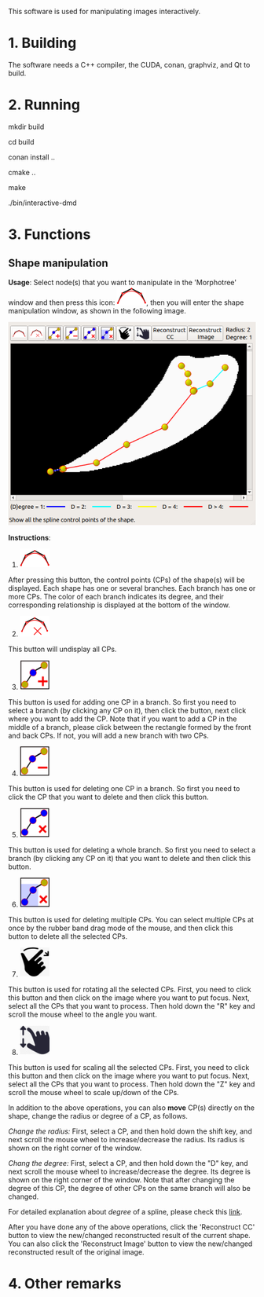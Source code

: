 This software is used for manipulating images interactively.  

# 1. Building


The software needs a C++ compiler, the CUDA, conan, graphviz, and Qt to build. 


# 2. Running

mkdir build

cd build

conan install ..

cmake ..

make

./bin/interactive-dmd 


# 3. Functions


Shape manipulation
---------

**Usage**:
Select node(s) that you want to manipulate in the 'Morphotree' window and then press this icon: <img src="images/Spline_CPs_icon.png" alt="drawing" width="60"/>, then you will enter the shape manipulation window, as shown in the following image.

![ShapeManipulate](images/ShapeManipulate.png)

**Instructions**:

1.  <img src="images/Spline_CPs_icon.png" alt="drawing" width="60"/>
After pressing this button, the control points (CPs) of the shape(s) will be displayed. Each shape has one or several branches. Each branch has one or more CPs. The color of each branch indicates its degree, and their corresponding relationship is displayed at the bottom of the window.

2. <img src="images/Remove_SplineCPs_icon.png" alt="drawing" width="60"/>

This button will undisplay all CPs.

3. <img src="images/AddCP_icon.png" alt="drawing" width="60"/>

This button is used for adding one CP in a branch. So first you need to select a branch (by clicking any CP on it), then click the button, next click where you want to add the CP. Note that if you want to add a CP in the middle of a branch, please click between the rectangle formed by the front and back CPs. If not, you will add a new branch with two CPs.

4. <img src="images/DeleteCP_icon.png" alt="drawing" width="60"/>

This button is used for deleting one CP in a branch. So first you need to click the CP that you want to delete and then click this button.

5. <img src="images/DeleteABranch_icon.png" alt="drawing" width="60"/>

This button is used for deleting a whole branch. So first you need to select a branch (by clicking any CP on it) that you want to delete and then click this button.

6. <img src="images/DeleteMultiCP_icon.png" alt="drawing" width="60"/>

This button is used for deleting multiple CPs. You can select multiple CPs at once by the rubber band drag mode of the mouse, and then click this button to delete all the selected CPs.

7. <img src="images/rotate_CPs.png" alt="drawing" width="60"/>

This button is used for rotating all the selected CPs. First, you need to click this button and then click on the image where you want to put focus. Next, select all the CPs that you want to process. Then hold down the "R" key and scroll the mouse wheel to the angle you want.

8. <img src="images/zoom_in_out.png" alt="drawing" width="60"/>

This button is used for scaling all the selected CPs. First, you need to click this button and then click on the image where you want to put focus. Next, select all the CPs that you want to process. Then hold down the "Z" key and scroll the mouse wheel to scale up/down of the CPs.

In addition to the above operations, you can also **move** CP(s) directly on the shape, change the radius or degree of a CP, as follows.

*Change the radius:* First, select a CP, and then hold down the shift key, and next scroll the mouse wheel to increase/decrease the radius. Its radius is shown on the right corner of the window.

*Chang the degree:* First, select a CP, and then hold down the "D" key, and next scroll the mouse wheel to increase/decrease the degree. Its degree is shown on the right corner of the window. Note that after changing the degree of this CP, the degree of other CPs on the same branch will also be changed.

For detailed explanation about *degree* of a spline, please check this [link](https://www.geometrictools.com/Documentation/BSplineReduction.pdf).

After you have done any of the above operations, click the 'Reconstruct CC' button to view the new/changed reconstructed result of the current shape. You can also click the 'Reconstruct Image' button to view the new/changed reconstructed result of the original image.

# 4. Other remarks



